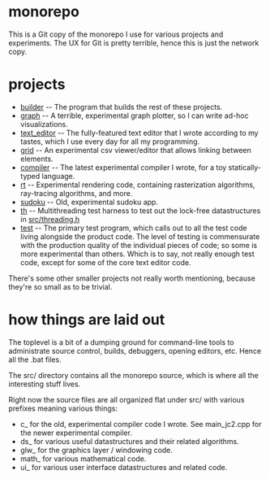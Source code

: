 # monorepo

This is a Git copy of the monorepo I use for various projects and experiments. The UX for Git is pretty terrible, hence this is just the network copy.

# projects

- [builder](builder.md) -- The program that builds the rest of these projects.
- [graph](src/main_graph.cpp) -- A terrible, experimental graph plotter, so I can write ad-hoc visualizations.
- [text_editor](text_editor.md) -- The fully-featured text editor that I wrote according to my tastes, which I use every day for all my programming.
- [grid](src/main_grid.cpp) -- An experimental csv viewer/editor that allows linking between elements.
- [compiler](compiler.md) -- The latest experimental compiler I wrote, for a toy statically-typed language.
- [rt](rt.md) -- Experimental rendering code, containing rasterization algorithms, ray-tracing algorithms, and more.
- [sudoku](src/main_su.cpp) -- Old, experimental sudoku app.
- [th](src/main_th.cpp) -- Multithreading test harness to test out the lock-free datastructures in [src/threading.h](src/threading.h)
- [test](src/main_test.cpp) -- The primary test program, which calls out to all the test code living alongside the product code. The level of testing is commensurate with the production quality of the individual pieces of code; so some is more experimental than others. Which is to say, not really enough test code, except for some of the core text editor code.

There's some other smaller projects not really worth mentioning, because they're so small as to be trivial.

# how things are laid out

The toplevel is a bit of a dumping ground for command-line tools to administrate source control, builds, debuggers, opening editors, etc. Hence all the .bat files.

The src/ directory contains all the monorepo source, which is where all the interesting stuff lives.

Right now the source files are all organized flat under src/ with various prefixes meaning various things:
- c_ for the old, experimental compiler code I wrote. See main_jc2.cpp for the newer experimental compiler.
- ds_ for various useful datastructures and their related algorithms.
- glw_ for the graphics layer / windowing code.
- math_ for various mathematical code.
- ui_ for various user interface datastructures and related code.
